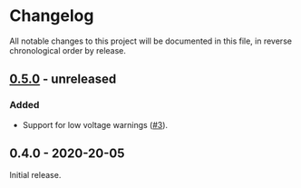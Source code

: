 # Changelog

All notable changes to this project will be documented in this file, in reverse chronological order by release.

## [0.5.0](https://github.com/tuupola/bm8563/compare/0.4.0...master) - unreleased

### Added
- Support for low voltage warnings ([#3](https://github.com/tuupola/bm8563/pull/3)).

## 0.4.0 - 2020-20-05

Initial release.